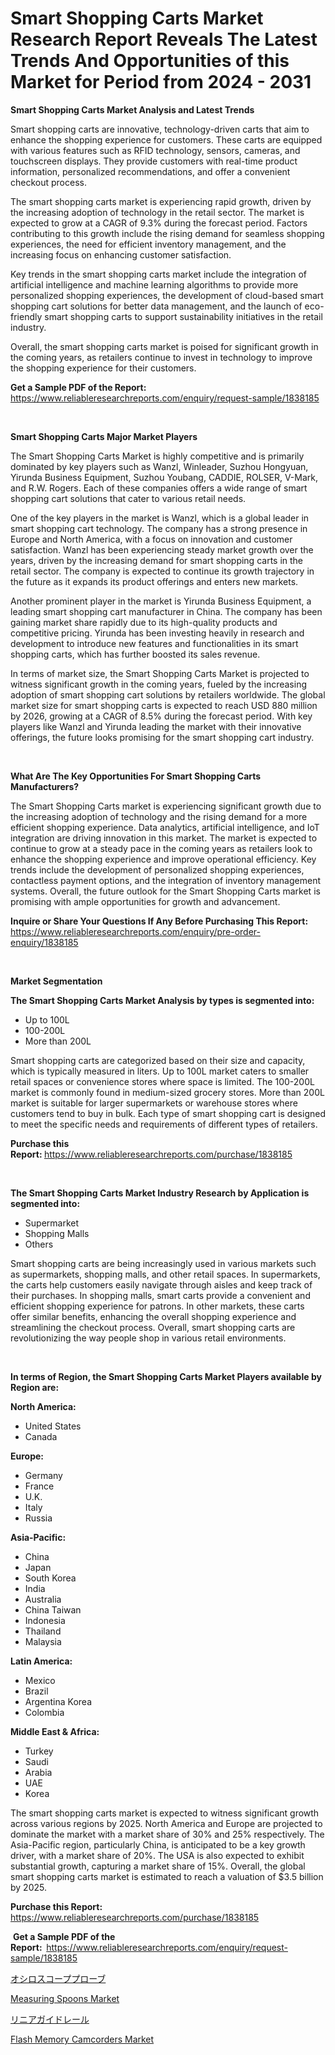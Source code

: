 <p><h1>Smart Shopping Carts Market Research Report Reveals The Latest Trends And Opportunities of this Market for Period from 2024 - 2031</h1></p><p><strong>Smart Shopping Carts Market Analysis and Latest Trends</strong></p>
<p><p>Smart shopping carts are innovative, technology-driven carts that aim to enhance the shopping experience for customers. These carts are equipped with various features such as RFID technology, sensors, cameras, and touchscreen displays. They provide customers with real-time product information, personalized recommendations, and offer a convenient checkout process.</p><p>The smart shopping carts market is experiencing rapid growth, driven by the increasing adoption of technology in the retail sector. The market is expected to grow at a CAGR of 9.3% during the forecast period. Factors contributing to this growth include the rising demand for seamless shopping experiences, the need for efficient inventory management, and the increasing focus on enhancing customer satisfaction.</p><p>Key trends in the smart shopping carts market include the integration of artificial intelligence and machine learning algorithms to provide more personalized shopping experiences, the development of cloud-based smart shopping cart solutions for better data management, and the launch of eco-friendly smart shopping carts to support sustainability initiatives in the retail industry.</p><p>Overall, the smart shopping carts market is poised for significant growth in the coming years, as retailers continue to invest in technology to improve the shopping experience for their customers.</p></p>
<p><strong>Get a Sample PDF of the Report:&nbsp;</strong> <a href="https://www.reliableresearchreports.com/enquiry/request-sample/1838185">https://www.reliableresearchreports.com/enquiry/request-sample/1838185</a></p>
<p>&nbsp;</p>
<p><strong>Smart Shopping Carts Major Market Players</strong></p>
<p><p>The Smart Shopping Carts Market is highly competitive and is primarily dominated by key players such as Wanzl, Winleader, Suzhou Hongyuan, Yirunda Business Equipment, Suzhou Youbang, CADDIE, ROLSER, V-Mark, and R.W. Rogers. Each of these companies offers a wide range of smart shopping cart solutions that cater to various retail needs.</p><p>One of the key players in the market is Wanzl, which is a global leader in smart shopping cart technology. The company has a strong presence in Europe and North America, with a focus on innovation and customer satisfaction. Wanzl has been experiencing steady market growth over the years, driven by the increasing demand for smart shopping carts in the retail sector. The company is expected to continue its growth trajectory in the future as it expands its product offerings and enters new markets.</p><p>Another prominent player in the market is Yirunda Business Equipment, a leading smart shopping cart manufacturer in China. The company has been gaining market share rapidly due to its high-quality products and competitive pricing. Yirunda has been investing heavily in research and development to introduce new features and functionalities in its smart shopping carts, which has further boosted its sales revenue.</p><p>In terms of market size, the Smart Shopping Carts Market is projected to witness significant growth in the coming years, fueled by the increasing adoption of smart shopping cart solutions by retailers worldwide. The global market size for smart shopping carts is expected to reach USD 880 million by 2026, growing at a CAGR of 8.5% during the forecast period. With key players like Wanzl and Yirunda leading the market with their innovative offerings, the future looks promising for the smart shopping cart industry.</p></p>
<p>&nbsp;</p>
<p><strong>What Are The Key Opportunities For Smart Shopping Carts Manufacturers?</strong></p>
<p><p>The Smart Shopping Carts market is experiencing significant growth due to the increasing adoption of technology and the rising demand for a more efficient shopping experience. Data analytics, artificial intelligence, and IoT integration are driving innovation in this market. The market is expected to continue to grow at a steady pace in the coming years as retailers look to enhance the shopping experience and improve operational efficiency. Key trends include the development of personalized shopping experiences, contactless payment options, and the integration of inventory management systems. Overall, the future outlook for the Smart Shopping Carts market is promising with ample opportunities for growth and advancement.</p></p>
<p><strong>Inquire or Share Your Questions If Any Before Purchasing This Report:</strong> <a href="https://www.reliableresearchreports.com/enquiry/pre-order-enquiry/1838185">https://www.reliableresearchreports.com/enquiry/pre-order-enquiry/1838185</a></p>
<p>&nbsp;</p>
<p><strong>Market Segmentation</strong></p>
<p><strong>The Smart Shopping Carts Market Analysis by types is segmented into:</strong></p>
<p><ul><li>Up to 100L</li><li>100-200L</li><li>More than 200L</li></ul></p>
<p><p>Smart shopping carts are categorized based on their size and capacity, which is typically measured in liters. Up to 100L market caters to smaller retail spaces or convenience stores where space is limited. The 100-200L market is commonly found in medium-sized grocery stores. More than 200L market is suitable for larger supermarkets or warehouse stores where customers tend to buy in bulk. Each type of smart shopping cart is designed to meet the specific needs and requirements of different types of retailers.</p></p>
<p><strong>Purchase this Report:&nbsp;</strong><a href="https://www.reliableresearchreports.com/purchase/1838185">https://www.reliableresearchreports.com/purchase/1838185</a></p>
<p>&nbsp;</p>
<p><strong>The Smart Shopping Carts Market Industry Research by Application is segmented into:</strong></p>
<p><ul><li>Supermarket</li><li>Shopping Malls</li><li>Others</li></ul></p>
<p><p>Smart shopping carts are being increasingly used in various markets such as supermarkets, shopping malls, and other retail spaces. In supermarkets, the carts help customers easily navigate through aisles and keep track of their purchases. In shopping malls, smart carts provide a convenient and efficient shopping experience for patrons. In other markets, these carts offer similar benefits, enhancing the overall shopping experience and streamlining the checkout process. Overall, smart shopping carts are revolutionizing the way people shop in various retail environments.</p></p>
<p>&nbsp;</p>
<p><strong>In terms of Region, the Smart Shopping Carts Market Players available by Region are:</strong></p>
<p>
    <p> <strong> North America: </strong>
        <ul>
            <li>United States</li>
            <li>Canada</li>
        </ul>
        </p> 
    <p> <strong> Europe: </strong>
        <ul>
            <li>Germany</li>
            <li>France</li>
            <li>U.K.</li>
            <li>Italy</li>
            <li>Russia</li>
        </ul>
        </p> 
    <p> <strong> Asia-Pacific: </strong>
        <ul>
            <li>China</li>
            <li>Japan</li>
            <li>South Korea</li>
            <li>India</li>
            <li>Australia</li>
            <li>China Taiwan</li>
            <li>Indonesia</li>
            <li>Thailand</li>
            <li>Malaysia</li>
        </ul>
        </p> 
    <p> <strong> Latin America: </strong>
        <ul>
            <li>Mexico</li>
            <li>Brazil</li>
            <li>Argentina Korea</li>
            <li>Colombia</li>
        </ul>
        </p> 
    <p> <strong> Middle East & Africa: </strong>
        <ul>
            <li>Turkey</li>
            <li>Saudi</li>
            <li>Arabia</li>
            <li>UAE</li>
            <li>Korea</li>
        </ul>
    </p>
    </p>
<p><p>The smart shopping carts market is expected to witness significant growth across various regions by 2025. North America and Europe are projected to dominate the market with a market share of 30% and 25% respectively. The Asia-Pacific region, particularly China, is anticipated to be a key growth driver, with a market share of 20%. The USA is also expected to exhibit substantial growth, capturing a market share of 15%. Overall, the global smart shopping carts market is estimated to reach a valuation of $3.5 billion by 2025.</p></p>
<p><strong>Purchase this Report: </strong><a href="https://www.reliableresearchreports.com/purchase/1838185">https://www.reliableresearchreports.com/purchase/1838185</a></p>
<p>&nbsp;<strong>Get a Sample PDF of the Report:&nbsp;&nbsp;</strong><a href="https://www.reliableresearchreports.com/enquiry/request-sample/1838185">https://www.reliableresearchreports.com/enquiry/request-sample/1838185</a></p>
<p><strong></strong></p>
<p><p><a href="https://medium.com/@kelscdowell78456/%E3%82%AA%E3%82%B7%E3%83%AD%E3%82%B9%E3%82%B3%E3%83%BC%E3%83%97%E3%83%97%E3%83%AD%E3%83%BC%E3%83%96%E5%B8%82%E5%A0%B4%E3%81%AF-%E5%B8%82%E5%A0%B4%E3%82%B7%E3%82%A7%E3%82%A2-%E5%B8%82%E5%A0%B4%E5%8B%95%E5%90%91-%E3%81%8A%E3%82%88%E3%81%B3%E5%B8%82%E5%A0%B4%E6%88%90%E9%95%B7%E3%81%AB%E9%96%A2%E3%81%99%E3%82%8B%E6%83%85%E5%A0%B1%E3%82%92%E6%8F%90%E4%BE%9B%E3%81%97%E3%81%BE%E3%81%99-51f5e20ec206">オシロスコーププローブ</a></p><p><a href="https://github.com/kosella/Market-Research-Report-List-2/blob/main/measuring-spoons-market.md">Measuring Spoons Market</a></p><p><a href="https://medium.com/@wesleyeilly8796202/%E7%9B%B4%E7%B7%9A%E3%82%AC%E3%82%A4%E3%83%89%E3%83%AC%E3%83%BC%E3%83%AB%E5%B8%82%E5%A0%B4%E3%81%AE%E5%88%86%E6%9E%90-%E3%82%B0%E3%83%AD%E3%83%BC%E3%83%90%E3%83%AB%E7%94%A3%E6%A5%AD%E3%81%AE%E8%A6%8B%E9%80%9A%E3%81%97%E3%81%A8%E4%BA%88%E6%B8%AC-2024%E5%B9%B4%E3%81%8B%E3%82%892031%E5%B9%B4-957d293172d6">リニアガイドレール</a></p><p><a href="https://github.com/kufem1/Market-Research-Report-List-1/blob/main/flash-memory-camcorders-market.md">Flash Memory Camcorders Market</a></p></p>